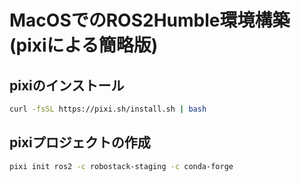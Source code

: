 # MacOSでのROS2Humble環境構築(pixiによる簡略版)



## pixiのインストール
```sh
curl -fsSL https://pixi.sh/install.sh | bash
```

## pixiプロジェクトの作成
```sh
pixi init ros2 -c robostack-staging -c conda-forge
```
